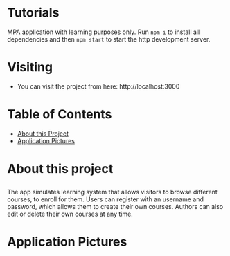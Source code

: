 # Tutorials

MPA application with learning purposes only. Run `npm i` to install all dependencies and then `npm start` to start the http development server.

# Visiting
- You can visit the project from here: http://localhost:3000 

# Table of Contents
- <a href="#about">About this Project</a>
- <a href="#application-pictures">Application Pictures</a>

# <p id="about">About this project</p>

The app simulates learning system that allows visitors to browse different courses, to enroll for them. Users can register with an username and password, which allows them to create their own courses. Authors can also edit or delete their own courses at any time.

# <p id="application-pictures">Application Pictures</p>